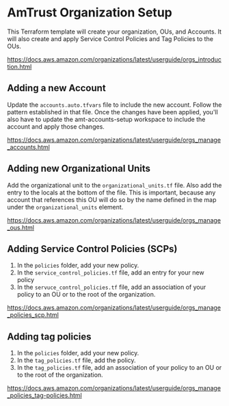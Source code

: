 # AmTrust Organization Setup

This Terraform template will create your organization, OUs, and Accounts. It will also create and apply Service Control Policies and Tag Policies to the OUs.

<https://docs.aws.amazon.com/organizations/latest/userguide/orgs_introduction.html>

## Adding a new Account

Update the `accounts.auto.tfvars` file to include the new account. Follow the pattern established in that file. Once the changes have been applied, you'll also have to update the amt-accounts-setup workspace to include the account and apply those changes.

<https://docs.aws.amazon.com/organizations/latest/userguide/orgs_manage_accounts.html>

## Adding new Organizational Units

Add the organizational unit to the `organizational_units.tf` file. Also add the entry to the locals at the bottom of the file. This is important, because any account that references this OU will do so by the name defined in the map under the `organizational_units` element.

<https://docs.aws.amazon.com/organizations/latest/userguide/orgs_manage_ous.html>

## Adding Service Control Policies (SCPs)

 1. In the `policies` folder, add your new policy.
 1. In the `service_control_policies.tf` file, add an entry for your new policy
 1. In the `servuce_control_policies.tf` file, add an association of your policy to an OU or to the root of the organization.

<https://docs.aws.amazon.com/organizations/latest/userguide/orgs_manage_policies_scp.html>

## Adding tag policies

 1. In the `policies` folder, add your new policy.
 1. In the `tag_policies.tf` file, add the policy.
 1. In the `tag_policies.tf` file, add an association of your policy to an OU or to the root of the organization.

<https://docs.aws.amazon.com/organizations/latest/userguide/orgs_manage_policies_tag-policies.html>
